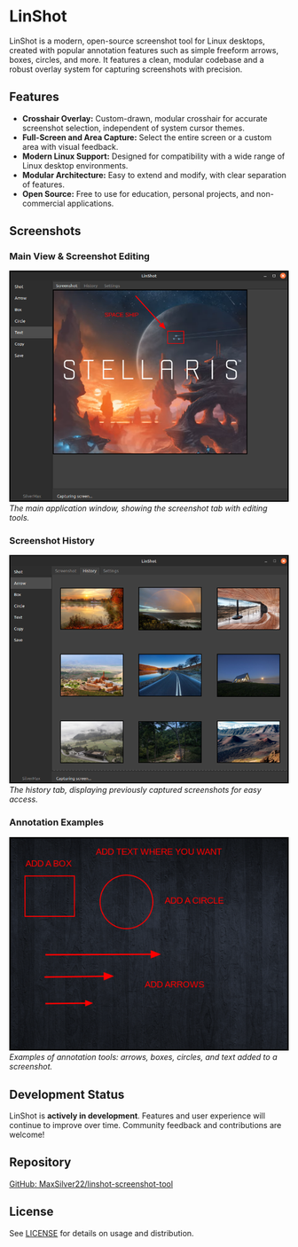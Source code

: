 # LinShot

LinShot is a modern, open-source screenshot tool for Linux desktops, created with popular annotation features such as simple freeform arrows, boxes, circles, and more. It features a clean, modular codebase and a robust overlay system for capturing screenshots with precision.

## Features
- **Crosshair Overlay:** Custom-drawn, modular crosshair for accurate screenshot selection, independent of system cursor themes.
- **Full-Screen and Area Capture:** Select the entire screen or a custom area with visual feedback.
- **Modern Linux Support:** Designed for compatibility with a wide range of Linux desktop environments.
- **Modular Architecture:** Easy to extend and modify, with clear separation of features.
- **Open Source:** Free to use for education, personal projects, and non-commercial applications.

## Screenshots

### Main View & Screenshot Editing
![Main View and Screenshot Editing](screenshots/Screenshot1.png)
*The main application window, showing the screenshot tab with editing tools.*

### Screenshot History
![Screenshot History](screenshots/Screenshot2.png)
*The history tab, displaying previously captured screenshots for easy access.*

### Annotation Examples
![Annotation Examples](screenshots/Screenshot3.png)
*Examples of annotation tools: arrows, boxes, circles, and text added to a screenshot.*

## Development Status
LinShot is **actively in development**. Features and user experience will continue to improve over time. Community feedback and contributions are welcome!

## Repository
[GitHub: MaxSilver22/linshot-screenshot-tool](https://github.com/MaxSilver22/linshot-screenshot-tool)

## License
See [LICENSE](LICENSE) for details on usage and distribution. 